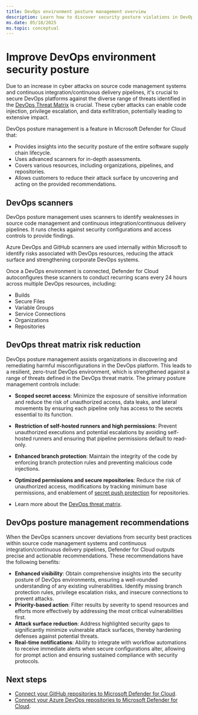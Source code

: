 ```yaml
---
title: DevOps environment posture management overview
description: Learn how to discover security posture violations in DevOps environments 
ms.date: 05/18/2025
ms.topic: conceptual
---
```


# Improve DevOps environment security posture

Due to an increase in cyber attacks on source code management systems and continuous integration/continuous delivery pipelines, it's crucial to secure DevOps platforms against the diverse range of threats identified in the [DevOps Threat Matrix](https://www.microsoft.com/security/blog/2023/04/06/devops-threat-matrix/) is crucial. These cyber attacks can enable code injection, privilege escalation, and data exfiltration, potentially leading to extensive impact.

DevOps posture management is a feature in Microsoft Defender for Cloud that:

- Provides insights into the security posture of the entire software supply chain lifecycle.
- Uses advanced scanners for in-depth assessments.
- Covers various resources, including organizations, pipelines, and repositories.
- Allows customers to reduce their attack surface by uncovering and acting on the provided recommendations.

## DevOps scanners

DevOps posture management uses scanners to identify weaknesses in source code management and continuous integration/continuous delivery pipelines. It runs checks against security configurations and access controls to provide findings.

Azure DevOps and GitHub scanners are used internally within Microsoft to identify risks associated with DevOps resources, reducing the attack surface and strengthening corporate DevOps systems.

Once a DevOps environment is connected, Defender for Cloud autoconfigures these scanners to conduct recurring scans every 24 hours across multiple DevOps resources, including:

- Builds
- Secure Files
- Variable Groups
- Service Connections
- Organizations
- Repositories

## DevOps threat matrix risk reduction

DevOps posture management assists organizations in discovering and remediating harmful misconfigurations in the DevOps platform. This leads to a resilient, zero-trust DevOps environment, which is strengthened against a range of threats defined in the DevOps threat matrix. The primary posture management controls include:

- **Scoped secret access**: Minimize the exposure of sensitive information and reduce the risk of unauthorized access, data leaks, and lateral movements by ensuring each pipeline only has access to the secrets essential to its function.
- **Restriction of self-hosted runners and high permissions**: Prevent unauthorized executions and potential escalations by avoiding self-hosted runners and ensuring that pipeline permissions default to read-only.
- **Enhanced branch protection**: Maintain the integrity of the code by enforcing branch protection rules and preventing malicious code injections.
- **Optimized permissions and secure repositories**: Reduce the risk of unauthorized access, modifications by tracking minimum base permissions, and enablement of [secret push protection](https://docs.github.com/enterprise-cloud@latest/code-security/secret-scanning/push-protection-for-repositories-and-organizations) for repositories.

- Learn more about the [DevOps threat matrix](https://www.microsoft.com/security/blog/2023/04/06/devops-threat-matrix/).

## DevOps posture management recommendations

When the DevOps scanners uncover deviations from security best practices within source code management systems and continuous integration/continuous delivery pipelines, Defender for Cloud outputs precise and actionable recommendations. These recommendations have the following benefits:

- **Enhanced visibility**: Obtain comprehensive insights into the security posture of DevOps environments, ensuring a well-rounded understanding of any existing vulnerabilities. Identify missing branch protection rules, privilege escalation risks, and insecure connections to prevent attacks.
- **Priority-based action**: Filter results by severity to spend resources and efforts more effectively by addressing the most critical vulnerabilities first.
- **Attack surface reduction**: Address highlighted security gaps to significantly minimize vulnerable attack surfaces, thereby hardening defenses against potential threats.
- **Real-time notifications**: Ability to integrate with workflow automations to receive immediate alerts when secure configurations alter, allowing for prompt action and ensuring sustained compliance with security protocols.

## Next steps

- [Connect your GitHub repositories to Microsoft Defender for Cloud](quickstart-onboard-github.md).
- [Connect your Azure DevOps repositories to Microsoft Defender for Cloud](quickstart-onboard-devops.md).
